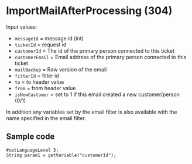 # ImportMailAfterProcessing (304)

Input values:

* `messageId` = message id (int)
* `ticketId` = request id
* `customerId` = The id of the primary person connected to this ticket
* `customerEmail` =  Email address of the primary person connected to this ticket
* `mailBackup` = Raw version of the email
* `filterId` = filter id
* `to` = to header value
* `from` = from header value
* `isNewCustomer` = set to 1 if this email created a new customer/person (0/1)

In addition any variables set by the email filter is also available with the name specified in the email filter.

## Sample code

```crmscript
#setLanguageLevel 3;
String param1 = getVariable("customerId");
```
